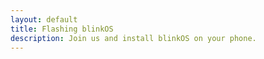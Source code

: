 ```yaml
---
layout: default
title: Flashing blinkOS
description: Join us and install blinkOS on your phone.
---
```

